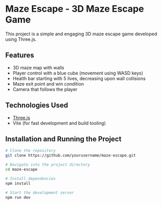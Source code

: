 # Maze Escape - 3D Maze Escape Game

This project is a simple and engaging 3D maze escape game developed using Three.js.

## Features

- 3D maze map with walls
- Player control with a blue cube (movement using WASD keys)
- Health bar starting with 5 lives, decreasing upon wall collisions
- Maze exit point and win condition
- Camera that follows the player

## Technologies Used

- [Three.js](https://threejs.org/)
- Vite (for fast development and build tooling)

## Installation and Running the Project

```bash
# Clone the repository
git clone https://github.com/yourusername/maze-escape.git

# Navigate into the project directory
cd maze-escape

# Install dependencies
npm install

# Start the development server
npm run dev
